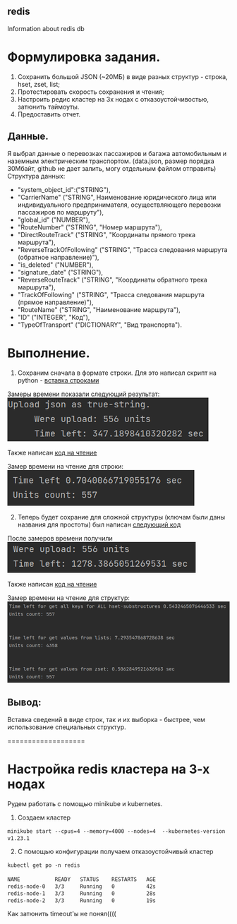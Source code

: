 ## redis
Information about redis db

# Формулировка задания.
1.	Сохранить большой JSON (~20МБ) в виде разных структур - строка, hset, zset, list;
2.	Протестировать скорость сохранения и чтения;
3.	Настроить редис кластер на 3х нодах с отказоустойчивостью, затюнить таймоуты.
4.	Предоставить отчет.

## Данные.
Я выбрал данные о перевозках пассажиров и багажа автомобильным и наземным электрическим транспортом. (data.json, размер порядка 30Мбайт, github не дает залить, могу отдельным файлом отправить)
Структура данных:
* "system_object_id":("STRING"),
* "CarrierName" ("STRING", Наименование юридического лица или индивидуального предпринимателя, осуществляющего перевозки пассажиров по маршруту"),
* "global_id" ("NUMBER"),
* "RouteNumber" ("STRING", "Номер маршрута"),
* "DirectRouteTrack" ("STRING", "Координаты прямого трека маршрута"),
* "ReverseTrackOfFollowing" ("STRING", "Трасса следования маршрута (обратное направление)"),
* "is_deleted" ("NUMBER"),
* "signature_date" ("STRING"),
* "ReverseRouteTrack" ("STRING", "Координаты обратного трека маршрута"),
* "TrackOfFollowing" ("STRING", "Трасса следования маршрута (прямое направление)"),
* "RouteName" ("STRING", "Наименование маршрута"),
* "ID" ("INTEGER", "Код"),
* "TypeOfTransport" ("DICTIONARY", "Вид транспорта").

# Выполнение.
1. Сохраним сначала в формате строки. Для это написал скрипт на python - [вставка строками](https://github.com/easykvasha/redis/blob/main/main.py)

Замеры времени показали следующий результат: ![Результат для строчек](https://github.com/easykvasha/redis/blob/main/string.png)

Также написан [код на чтение](https://github.com/easykvasha/redis/blob/main/load_string.py)

Замер времени на чтение для строки: ![Чтение строчек](https://github.com/easykvasha/redis/blob/main/string_load.png)

2. Теперь будет сохрание для сложной структуры (ключам были даны названия для простоты) был написан [следующий код](https://github.com/easykvasha/redis/blob/main/hset.py)

После замеров времени получили ![Результат для для других структур](https://github.com/easykvasha/redis/blob/main/hset.png)

Также написан [код на чтение](https://github.com/easykvasha/redis/blob/main/load_stucture.py)

Замер времени на чтение для структур: ![Чтение структур](https://github.com/easykvasha/redis/blob/main/hset_load.png)

## Вывод:
Вставка сведений в виде строк, так и их выборка - быстрее, чем использование специальных структур.

===================
# Настройка redis кластера на 3-х нодах
Рудем работать с помощью minikube и kubernetes.
1. Создаем кластер
```
minikube start --cpus=4 --memory=4000 --nodes=4  --kubernetes-version v1.23.1  
```

2. С помощью конфигурации получаем отказоустойчивый кластер
 ```
 kubectl get po -n redis                                            

NAME           READY   STATUS    RESTARTS   AGE
redis-node-0   3/3     Running   0          42s
redis-node-1   3/3     Running   0          28s
redis-node-2   3/3     Running   0          19s
```

Как затюнить timeout'ы не понял((((
